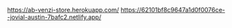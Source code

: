 https://ab-venzi-store.herokuapp.com/
https://62101bf8c9647a1d0f0076ce--jovial-austin-7bafc2.netlify.app/
